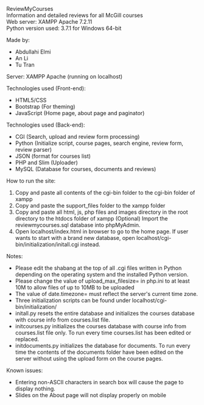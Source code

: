 ReviewMyCourses\
Information and detailed reviews for all McGill courses\
Web server: XAMPP Apache 7.2.11\
Python version used: 3.7.1 for Windows 64-bit

Made by:
* Abdullahi Elmi
* An Li
* Tu Tran

Server: XAMPP Apache (running on localhost)

Technologies used (Front-end):
* HTML5/CSS
* Bootstrap (For theming)
* JavaScript (Home page, about page and paginator)

Technologies used (Back-end):
* CGI (Search, upload and review form processing)
* Python (Initialize script, course pages, search engine, review form, review parser)
* JSON (format for courses list)
* PHP and Slim (Uploader)
* MySQL (Database for courses, documents and reviews)

How to run the site:
1. Copy and paste all contents of the cgi-bin folder to the cgi-bin folder of xampp
2. Copy and paste the support_files folder to the xampp folder
3. Copy and paste all html, js, php files and images directory in the root directory to the htdocs folder of xampp
(Optional) Import the reviewmycourses.sql database into phpMyAdmin.
4. Open localhost/index.html in browser to go to the home page. If user wants to start with a brand new database, open localhost/cgi-bin/initialization/initall.cgi instead.

Notes:
* Please edit the shabang at the top of all .cgi files written in Python depending on the operating system and the installed Python version.
* Please change the value of upload_max_filesize= in php.ini to at least 10M to allow files of up to 10MB to be uploaded
* The value of date.timezone= must reflect the server's current time zone.
* Three initialization scripts can be found under localhost/cgi-bin/initialization/
* initall.py resets the entire database and initializes the courses database with course info from courses.list file.
* initcourses.py initializes the courses database with course info from courses.list file only. To run every time courses.list has been edited or replaced.
* initdocuments.py initializes the database for documents. To run every time the contents of the documents folder have been edited on the server without using the upload form on the course pages.

Known issues:
* Entering non-ASCII characters in search box will cause the page to display nothing.
* Slides on the About page will not display properly on mobile